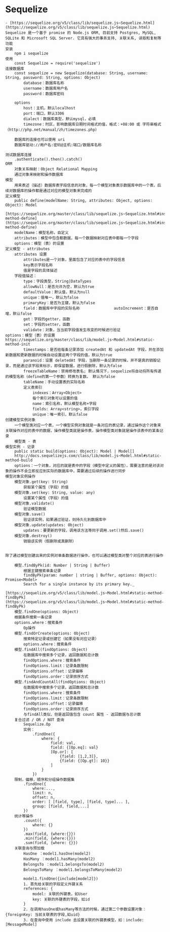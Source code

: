 # Sequelize
    - [https://sequelize.org/v5/class/lib/sequelize.js~Sequelize.html](https://sequelize.org/v5/class/lib/sequelize.js~Sequelize.html)
	Sequelize 是一个基于 promise 的 Node.js ORM, 目前支持 Postgres, MySQL, SQLite 和 Microsoft SQL Server. 它具有强大的事务支持, 关联关系, 读取和复制等功能
	安装
		npm i sequelize
	使用
		const Sequelize = require('sequelize')
    连接数据库
		const sequelize = new Sequelize(database: String, username: String, password: String, options: Object)
			database：数据库名称
			username：数据库用户名
			password：数据库密码
    
		options
			host：主机，默认localhost
			port：端口，默认3306
			dialect：数据库类型，默认mysql，必填
			timezone：时区，影响数据库日期时间格式的值，格式：+08:00 或 字符串格式（http://php.net/manual/zh/timezones.php） 
    
		数据库的连接也可以使用 uri
		数据库驱动://用户名:密码@主机:端口/数据库名称
	
	测试数据库连接
		.authenticate().then().catch()
    ORM
		对象关系映射：Object Relational Mapping
		通过对象来映射和操作数据库
	模型
		用来表述（描述）数据库表字段信息的对象，每一个模型对象表示数据库中的一个表，后续对数据库的操作都是通过对应的模型对象来完成的  
    定义模型
		public define(modelName: String, attributes: Object, options: Object): Model
        [https://sequelize.org/master/class/lib/sequelize.js~Sequelize.html#instance-method-define](https://sequelize.org/master/class/lib/sequelize.js~Sequelize.html#instance-method-define)
		modelName：模型名称，自定义
		attributes：模型中包含都数据，每一个数据映射对应表中都每一个字段
		options：模型（表）的设置      
    定义模型 - attributes
		attributes 设置
			attributes是一个对象，里面包含了对应的表中的字段信息
			key表示字段名称
			值是字段的具体描述
        字段值描述：
			type：字段类型，String|DataTypes
			allowNull：是否允许为空，默认为true
			defaultValue：默认值，默认为null
			unique：值唯一，默认为false
			primaryKey：是否为主键，默认为false
			field：数据库中字段的实际名称				autoIncrement：是否自增，默认false
            get：字段的getter，函数
			set：字段的setter，函数
			validate：对象，当当前字段值发生改变的时候进行验证
    options：模型（表）的设置       https://sequelize.org/master/class/lib/model.js~Model.html#static-method-init
			timestamps：是否给每条记录添加 createdAt 和 updatedAt 字段，并在添加新数据和更新数据的时候自动设置这两个字段的值，默认为true
			paranoid：设置 deletedAt 字段，当删除一条记录的时候，并不是真的销毁记录，而是通过该字段来标示，即保留数据，进行假删除，默认为false
            freezeTableName：禁用修改表名; 默认情况下，sequelize将自动将所有传递的模型名称（define的第一个参数）转换为复数。 默认为false
			tableName：手动设置表的实际名称
            定义表索引
				indexes：Array<Object>
                每个索引对象可以设置的值
				name：索引名称，默认模型名称+字段
				fields: Array<string>，索引字段
				unique：唯一索引，默认false
    创建模型实例对象
		一个模型类对应一个表，一个模型实例对象就是一条对应的表记录，通过操作这个对象来关联操作对应的表中的数据，操作模型类就是操作表，操作模型类对象就是操作该表中的某条记录
		模型类 - 表
	模型实例 - 记录                        
        public static build(options: Object): Model | Model[]       
        http://docs.sequelizejs.com/class/lib/model.js~Model.html#static-method-build
		options：一个对象，对应的就是表中的字段（模型中定义的属性），需要注意的是对该对象的操作不会立即反应到实际的数据库中，需要通过后续的操作进行同步
    模型对象实例操作
		模型对象.get(key: String)
			获取某个属性（字段）的值
		模型对象.set(key: String, value: any)
			设置某个属性（字段）的值
		模型对象.validate()
			验证模型数据
        模型对象.save()
			验证该实例，如果通过验证，则持久化到数据库中
		模型对象.update(updates: Object)
			updates：要更新的字段，调用该方法等同于调用.set()然后.save()
		模型对象.destroy()
			销毁该实例（假删除或真删除）


    除了通过模型创建出来的实例对单条数据进行操作，也可以通过模型类对整个对应的表进行操作

        模型.findByPk(id: Number | String | Buffer)
            根据主键搜索单条记录    
            findByPk(param: number | string | Buffer, options: Object): Promise<Model>
            Search for a single instance by its primary key._
            [https://sequelize.org/v5/class/lib/model.js~Model.html#static-method-findByPk](https://sequelize.org/v5/class/lib/model.js~Model.html#static-method-findByPk)
        模型.findOne(options: Object)
		根据条件搜索一条记录
		options.where：搜索条件
			Op操作
        模型.findOrCreate(options: Object)
            搜索特定记录或创建它（如果没有对应记录）
            options.where：搜索条件  
        模型.findAll(findOptions: Object)
            在数据库中搜索多个记录，返回数据和总计数
            findOptions.where：搜索条件
            findOptions.limit：记录条数限制
            findOptions.offset：记录偏移
            findOptions.order：记录排序方式
        模型.findAndCountAll(findOptions: Object)
            在数据库中搜索多个记录，返回数据和总计数
            findOptions.where：搜索条件
            findOptions.limit：记录条数限制
            findOptions.offset：记录偏移
            findOptions.order：记录排序方式
            与findAll类似，但是返回值包含 count 属性 - 返回数据与总计数
        复合过滤 / OR / NOT 查询
            Sequelize.Op
            实例：
                .findOne({
                    where: {
                        field: val,
                        field: {[Op.eq]: val}
                        [Op.or]: [
                            {field: [1,2,3]},
                            {field: {[Op.gt]: 10}}
                        ]
                    }
                })
        限制，偏移，顺序和分组操作数据集
            .findOne({
                where:...,
                limit: n,
                offset: n,
                order: [ [field, type], [field, type]... ],
                group: [field, field,...]
            })        
        统计等操作
            .count({
                where: {}
            })
            .max(field, {where:{}})
            .min(field, {where:{}})
            .sum(field, {where: {}})
        关联查询与预加载
            HasOne ：model1.hasOne(model2)
            HasMany ：model1.hasMany(model2)
            BelongsTo ：model1.belongsTo(model2)
            BelongsToMany ：model1.belongsToMany(model2)

            model1.findOne({include[model2]})
            1. 首先给关联的字段定义外键关系
			references: {
				model: 关联的外键表，如User
				key: 关联的外键表的字段，如id
			}
		    2. 在调用hasOne或hasMany等方法的时候，通过第二个参数设置对象：{foreignKey: 当前关联表的字段,如uid}
            3. 在查询中使用 include 去设置关联的外键表模型，如：include: [MessageModel]

